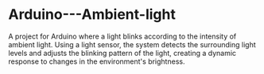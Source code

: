 # Arduino---Ambient-light
A project for Arduino where a light blinks according to the intensity of ambient light. Using a light sensor, the system detects the surrounding light levels and adjusts the blinking pattern of the light, creating a dynamic response to changes in the environment's brightness.
